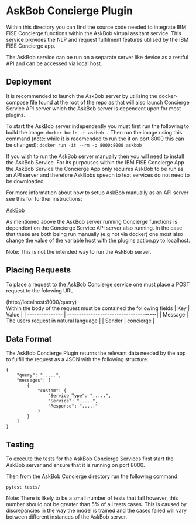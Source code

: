 # AskBob Concierge Plugin

Within this directory you can find the source code needed to integrate IBM FISE Concierge functions within the AskBob virtual assitant service. 
This service provides the NLP and request fulfilment features utilised by the IBM FISE Concierge app. 

The AskBob service can be run on a separate server like device as a restful API and can be accessed via local host.

## Deployment
It is recommended to launch the AskBob server by utilising the docker-compose file found at the root of the repo as that will also launch 
Concierge Service API server which the AskBob server is dependent upon for most plugins.


To start the AskBob server independently you must first run the following to build the image:
```docker build -t askbob .```
Then run the image using this command (note: while it is recomended to run the it on port 8000 this can be changed):
```docker run -it --rm -p 8000:8000 askbob```

If you wish to run the AskBob server manually then you will need to install the AskBob Service.
For its purpouses within the IBM FISE Concierge App the AskBob Service the Concierge App only requires AskBob to be run as an API server and therefore
AskBobs speech to text services do not need to be downloaded. 

For more information about how to setup AskBob manually as an API server see this for further instructions:

[AskBob](https://github.com/UCL-COMP0016-2020-Team-39/AskBob)

As mentioned above the AskBob server running Concierge functions is dependent on the Concierge Service API server also running. In the case that these
are both being run manually (e.g not via docker) one most also change the value of the variable host with the plugins action.py to localhost. 

Note: This is not the intended way to run the AskBob server.


## Placing Requests

To place a request to the AskBob Concierge service one must place a POST request to the folowing URL

(http://localhost:8000/query)                    
Within the body of the request must be contained the following fields
| Key             | Value                                 |
| --------------- | --------------------------------------|
| Message         | The users request in natural language |
| Sender          | concierge                             | 

## Data Format
The AskBob Concierge Plugin returns the relevant data needed by the app to fulfill the request as a JSON with the following structure.
```
{
    "query": ".....",
    "messages": [
        {
            "custom": {
                "Service_Type": ".....",
                "Service": ".....",
                "Response": "....."
            }
        }
    ]
}
```
## Testing

To execute the tests for the AskBob Concierge Services first start the AskBob server and ensure that it is running on port 8000.

Then from the AskBob Concierge directory run the following command

```pytest tests/```

Note: 
There is likely to be a small number of tests that fail however, this number should not be greater than 5% of all tests cases. 
This is caused by discrepancies in the way the model is trained and the cases failed will vary between different instances of the AskBob server.
